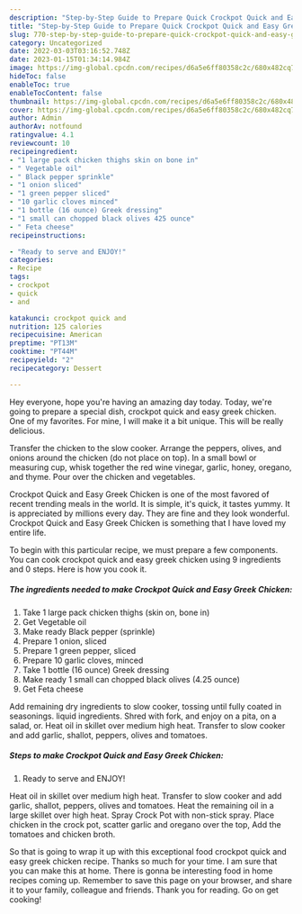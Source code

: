 ```yaml
---
description: "Step-by-Step Guide to Prepare Quick Crockpot Quick and Easy Greek Chicken"
title: "Step-by-Step Guide to Prepare Quick Crockpot Quick and Easy Greek Chicken"
slug: 770-step-by-step-guide-to-prepare-quick-crockpot-quick-and-easy-greek-chicken
category: Uncategorized
date: 2022-03-03T03:16:52.748Z
date: 2023-01-15T01:34:14.984Z
image: https://img-global.cpcdn.com/recipes/d6a5e6ff80358c2c/680x482cq70/crockpot-quick-and-easy-greek-chicken-recipe-main-photo.jpg
hideToc: false
enableToc: true
enableTocContent: false
thumbnail: https://img-global.cpcdn.com/recipes/d6a5e6ff80358c2c/680x482cq70/crockpot-quick-and-easy-greek-chicken-recipe-main-photo.jpg
cover: https://img-global.cpcdn.com/recipes/d6a5e6ff80358c2c/680x482cq70/crockpot-quick-and-easy-greek-chicken-recipe-main-photo.jpg
author: Admin
authorAv: notfound
ratingvalue: 4.1
reviewcount: 10
recipeingredient:
- "1 large pack chicken thighs skin on bone in"
- " Vegetable oil"
- " Black pepper sprinkle"
- "1 onion sliced"
- "1 green pepper sliced"
- "10 garlic cloves minced"
- "1 bottle (16 ounce) Greek dressing"
- "1 small can chopped black olives 425 ounce"
- " Feta cheese"
recipeinstructions:

- "Ready to serve and ENJOY!"
categories:
- Recipe
tags:
- crockpot
- quick
- and

katakunci: crockpot quick and 
nutrition: 125 calories
recipecuisine: American
preptime: "PT13M"
cooktime: "PT44M"
recipeyield: "2"
recipecategory: Dessert

---
```



Hey everyone, hope you're having an amazing day today. Today, we're going to prepare a special dish, crockpot quick and easy greek chicken. One of my favorites. For mine, I will make it a bit unique. This will be really delicious.

Transfer the chicken to the slow cooker. Arrange the peppers, olives, and onions around the chicken (do not place on top). In a small bowl or measuring cup, whisk together the red wine vinegar, garlic, honey, oregano, and thyme. Pour over the chicken and vegetables.

Crockpot Quick and Easy Greek Chicken is one of the most favored of recent trending meals in the world. It is simple, it's quick, it tastes yummy. It is appreciated by millions every day. They are fine and they look wonderful. Crockpot Quick and Easy Greek Chicken is something that I have loved my entire life.


To begin with this particular recipe, we must prepare a few components. You can cook crockpot quick and easy greek chicken using 9 ingredients and 0 steps. Here is how you cook it.

<!--inarticleads1-->

##### The ingredients needed to make Crockpot Quick and Easy Greek Chicken:

1. Take 1 large pack chicken thighs (skin on, bone in)
1. Get  Vegetable oil
1. Make ready  Black pepper (sprinkle)
1. Prepare 1 onion, sliced
1. Prepare 1 green pepper, sliced
1. Prepare 10 garlic cloves, minced
1. Take 1 bottle (16 ounce) Greek dressing
1. Make ready 1 small can chopped black olives (4.25 ounce)
1. Get  Feta cheese


Add remaining dry ingredients to slow cooker, tossing until fully coated in seasonings. liquid ingredients. Shred with fork, and enjoy on a pita, on a salad, or. Heat oil in skillet over medium high heat. Transfer to slow cooker and add garlic, shallot, peppers, olives and tomatoes. 

<!--inarticleads2-->

##### Steps to make Crockpot Quick and Easy Greek Chicken:


1. Ready to serve and ENJOY!

Heat oil in skillet over medium high heat. Transfer to slow cooker and add garlic, shallot, peppers, olives and tomatoes. Heat the remaining oil in a large skillet over high heat. Spray Crock Pot with non-stick spray. Place chicken in the crock pot, scatter garlic and oregano over the top, Add the tomatoes and chicken broth. 

So that is going to wrap it up with this exceptional food crockpot quick and easy greek chicken recipe. Thanks so much for your time. I am sure that you can make this at home. There is gonna be interesting food in home recipes coming up. Remember to save this page on your browser, and share it to your family, colleague and friends. Thank you for reading. Go on get cooking!
